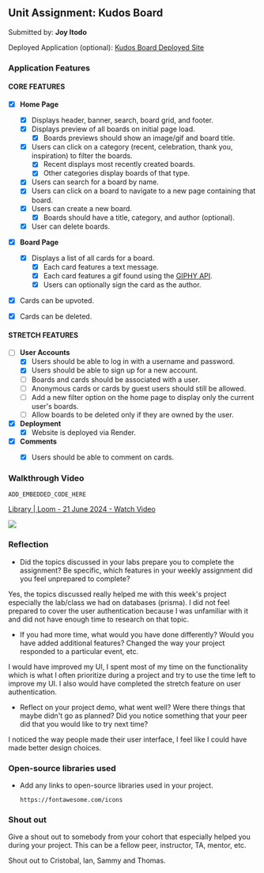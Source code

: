 ## Unit Assignment: Kudos Board

Submitted by: **Joy Itodo**

Deployed Application (optional): [Kudos Board Deployed Site](https://metau-project3-kudos-board-1.onrender.com)

### Application Features

#### CORE FEATURES

- [X] **Home Page**
  - [X] Displays header, banner, search, board grid, and footer.
  - [X] Displays preview of all boards on initial page load.
    - [X] Boards previews should show an image/gif and board title.
  - [X] Users can click on a category (recent, celebration, thank you, inspiration) to filter the boards.
    - [X] Recent displays most recently created boards.
    - [X] Other categories display boards of that type.
  - [X] Users can search for a board by name.
  - [X] Users can click on a board to navigate to a new page containing that board.
  - [X] Users can create a new board.
    - [X] Boards should have a title, category, and author (optional).
  - [X] User can delete boards.
  
- [X] **Board Page**
  - [X] Displays a list of all cards for a board.
    -  [X] Each card features a text message.
    -  [X] Each card features a gif found using the [GIPHY API](https://developers.giphy.com/docs/api/).
    -  [X] Users can optionally sign the card as the author.  
-   [X] Cards can be upvoted.
-   [X] Cards can be deleted.


#### STRETCH FEATURES


- [ ] **User Accounts**
  - [X] Users should be able to log in with a username and password.
  - [X] Users should be able to sign up for a new account.
  - [ ]  Boards and cards should be associated with a user.
    - [ ]  Anonymous cards or cards by guest users should still be allowed.
  - [ ] Add a new filter option on the home page to display only the current user's boards.
  - [ ] Allow boards to be deleted only if they are owned by the user.
- [X] **Deployment**
  - [X] Website is deployed via Render.
- [X] **Comments**
  - [X] Users should be able to comment on cards.


### Walkthrough Video

`ADD_EMBEDDED_CODE_HERE`
<div>
    <a href="https://www.loom.com/share/cf56a0e47dcc4db7b9ffe50fedb0867d">
      <p>Library | Loom - 21 June 2024 - Watch Video</p>
    </a>
    <a href="https://www.loom.com/share/cf56a0e47dcc4db7b9ffe50fedb0867d">
      <img style="max-width:300px;" src="https://cdn.loom.com/sessions/thumbnails/cf56a0e47dcc4db7b9ffe50fedb0867d-with-play.gif">
    </a>
  </div>

### Reflection

* Did the topics discussed in your labs prepare you to complete the assignment? Be specific, which features in your weekly assignment did you feel unprepared to complete?

Yes, the topics discussed really helped me with this week's project especially the lab/class we had on databases (prisma). I did not feel prepared to cover the user authentication because I was unfamiliar with it and did not have enough time to research on that topic.

* If you had more time, what would you have done differently? Would you have added additional features? Changed the way your project responded to a particular event, etc.
  
I would have improved my UI, I spent most of my time on the functionality which is what I often prioritize during a project and try to use the time left to improve my UI. I also would have completed the stretch feature on user authentication.

* Reflect on your project demo, what went well? Were there things that maybe didn't go as planned? Did you notice something that your peer did that you would like to try next time?

I noticed the way people made their user interface, I feel like I could have made better design choices. 

### Open-source libraries used

- Add any links to open-source libraries used in your project.
  
  `https://fontawesome.com/icons`

### Shout out

Give a shout out to somebody from your cohort that especially helped you during your project. This can be a fellow peer, instructor, TA, mentor, etc.

Shout out to Cristobal, Ian, Sammy and Thomas.
